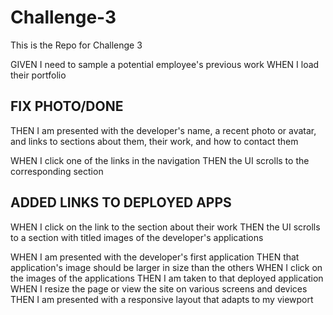 # Challenge-3
This is the Repo for Challenge 3


GIVEN I need to sample a potential employee's previous work
WHEN I load their portfolio

## FIX PHOTO/DONE
THEN I am presented with the developer's name, a recent photo or avatar, and links to sections about them, their work, and how to contact them 


WHEN I click one of the links in the navigation
THEN the UI scrolls to the corresponding section

## ADDED LINKS TO DEPLOYED APPS
WHEN I click on the link to the section about their work
THEN the UI scrolls to a section with titled images of the developer's applications

WHEN I am presented with the developer's first application
THEN that application's image should be larger in size than the others
WHEN I click on the images of the applications
THEN I am taken to that deployed application
WHEN I resize the page or view the site on various screens and devices
THEN I am presented with a responsive layout that adapts to my viewport